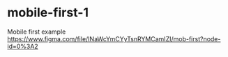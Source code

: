 # mobile-first-1
Mobile first example
https://www.figma.com/file/INaWcYmCYyTsnRYMCamIZI/mob-first?node-id=0%3A2
